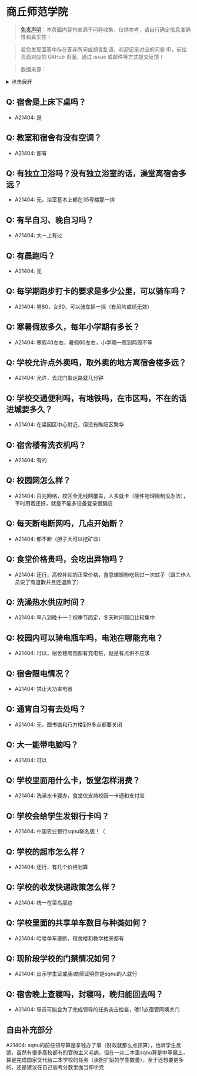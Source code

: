 # 商丘师范学院

> [免责声明](https://colleges.chat/#_3)：本页面内容均来源于问卷收集，仅供参考，请自行确定信息准确性和真实性！

> 若您发现回答中存在答非所问或胡言乱语，欢迎记录对应的问卷 ID，前往页面对应的 GitHub 页面，通过 issue 或邮件等方式提交反馈！

> 数据来源：

<details><summary>点击展开</summary>
<ul>
<li>A21404: 匿名 (2024 年 01 月)</li>
</ul>
</details>

## Q: 宿舍是上床下桌吗？

- A21404: 是

## Q: 教室和宿舍有没有空调？

- A21404: 都有

## Q: 有独立卫浴吗？没有独立浴室的话，澡堂离宿舍多远？

- A21404: 无，浴室基本上都在35号楼那一排

## Q: 有早自习、晚自习吗？

- A21404: 大一上有过

## Q: 有晨跑吗？

- A21404: 无

## Q: 每学期跑步打卡的要求是多少公里，可以骑车吗？

- A21404: 男80，女60，可以骑车摇一摇（有风险成绩无效）

## Q: 寒暑假放多久，每年小学期有多长？

- A21404: 寒假40左右，暑假60左右，小学期一周到两周不等

## Q: 学校允许点外卖吗，取外卖的地方离宿舍楼多远？

- A21404: 允许，去北门取走路就几分钟

## Q: 学校交通便利吗，有地铁吗，在市区吗，不在的话进城要多久？

- A21404: 在梁园区中心附近，但没有睢阳区繁华

## Q: 宿舍楼有洗衣机吗？

- A21404: 有的

## Q: 校园网怎么样？

- A21404: 百兆网络，校区全无线网覆盖，人多就卡（硬件物理限制没办法），平时用着还好，就是不能多设备登录很膈应

## Q: 每天断电断网吗，几点开始断？

- A21404: 都不断（胆子大可以挖矿😋）

## Q: 食堂价格贵吗，会吃出异物吗？

- A21404: 还行，高校补贴的正常价格，食息螺蛳粉吃到过一次蚊子（跟工作人员说了有道歉并且还退款了）

## Q: 洗澡热水供应时间？

- A21404: 早八到晚十一？视季节而定，冬天时间窗口比较集中

## Q: 校园内可以骑电瓶车吗，电池在哪能充电？

- A21404: 可以，宿舍楼周围都有充电桩，就是有点供不应求

## Q: 宿舍限电情况？

- A21404: 禁止大功率电器

## Q: 通宵自习有去处吗？

- A21404: 无，图书馆和行方楼到9多点都要关闭

## Q: 大一能带电脑吗？

- A21404: 可以

## Q: 学校里面用什么卡，饭堂怎样消费？

- A21404: 洗澡水卡要办，食堂仅支持校园一卡通和支付宝

## Q: 学校会给学生发银行卡吗？

- A21404: 中国农业银行sqnu联名版！（

## Q: 学校的超市怎么样？

- A21404: 还行，有几个价格划算

## Q: 学校的收发快递政策怎么样？

- A21404: 统一在菜鸟那边

## Q: 学校里面的共享单车数目与种类如何？

- A21404: 哈喽单车垄断，宿舍楼和教学楼旁都有

## Q: 现阶段学校的门禁情况如何？

- A21404: 出示学生证或我i商师证明你是sqnu的人就行

## Q: 宿舍晚上查寝吗，封寝吗，晚归能回去吗？

- A21404: 导员可能会为了完成领导的任务突击检查，晚11点宿管阿姨关门

## 自由补充部分

A21404: sqnu的前任领导算是拿钱办了事（财政就那么点预算），也听学生反馈，虽然有很多高校都有的官僚主义毛病，但在一众二本里sqnu算是中等偏上，算是完成国家交代给二本学校的任务（承担扩招的学生数量），至于还想要更多的，还是建议在自己高考分数里面当伸手党